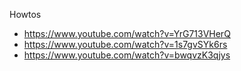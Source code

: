 Howtos
- https://www.youtube.com/watch?v=YrG713VHerQ
- https://www.youtube.com/watch?v=1s7gvSYk6rs
- https://www.youtube.com/watch?v=bwqvzK3qjys

